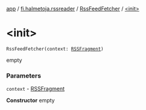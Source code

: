 [app](../../index.md) / [fi.halmetoja.rssreader](../index.md) / [RssFeedFetcher](index.md) / [&lt;init&gt;](./-init-.md)

# &lt;init&gt;

`RssFeedFetcher(context: `[`RSSFragment`](../-r-s-s-fragment/index.md)`)`

empty

### Parameters

`context` - [RSSFragment](../-r-s-s-fragment/index.md)

**Constructor**
empty

